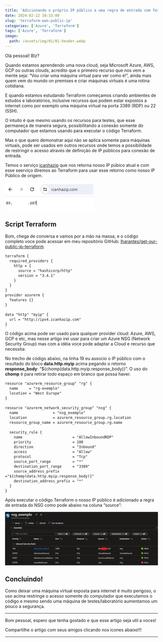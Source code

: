 ```yaml
---
title: 'Adicionando o próprio IP público a uma regra de entrada com Terraform'
date: 2024-02-22 10:33:00
slug: 'terraform-own-public-ip'
categories: ['Azure', 'Terraform']
tags: ['Azure', 'Terraform']
image:
  path: /assets/img/01/01-header.webp
---
```


Olá pessoal! Blz?

Quando estamos aprendendo uma nova cloud, seja Microsoft Azure, AWS, GCP ou outras clouds, acredito que o primeiro recurso que nos vem a mente seja: “Vou criar uma máquina virtual para ver como é!”, ainda mais quem vem do mundo on premises e criar máquinas virtuais é uma rotina cotidiana.

E quando estamos estudando Terraform começamos criando ambientes de estudos e laboratórios, inclusive recursos que podem estar expostos a internet como por exemplo uma máquina virtual na porta 3389 (RDP) ou 22 (SSH).

O intuito é que mesmo usando os recursos para testes, que esse permaneça de maneira segura, possibilitando a conexão somente do computador que estamos usando para executar o código Terraform.

Mas o que quero demonstrar aqui não se aplica somente para máquinas virtuais, pode ser usados em outros recursos onde temos a possibilidade de restringir o acesso através de definição de IP públicos para conexão de entrada.

Temos o serviço <a href="https://icanhazip.com/" target="_blank">icanhazip</a> que nos retorna nosso IP púbico atual e com esse seerviço diremos ao Terraform para usar esse retorno como nosso IP Público de origem.

![icanhazip](/assets/img/01/02.png)

## Script Terraform

Bom, chega de conversa e vamos por a mão na massa, e o código completo voce pode acessar em meu repositório GitHub: <a href="https://github.com/lharantes/get-our-public-ip-terraform" target="_blank">lharantes/get-our-public-ip-terraform</a>

[link-github]: https://github.com/lharantes/get-our-public-ip-terraform

```hcl
terraform {
  required_providers {
    http = {
      source = "hashicorp/http"
      version = "3.4.1"
    }
  }
}
provider azurerm {
  features {}
}

data "http" "myip" {
  url = "http://ipv4.icanhazip.com"
}
```

O código acima pode ser usado para qualquer provider cloud: Azure, AWS, GCP e etc, mas nesse artigo irei usar para criar um Azure NSG (Network Security Group) mas com a idéia voce pode adaptar a Cloud e recurso que necessita:

No trecho de código abaixo, na linha 19 eu associo o IP público com o resultado do bloco **data.http.myip** acima pegando o retorno **response_body**: “${chomp(data.http.myip.response_body)}”. O uso do **chomp** é para retirar todo espaço em branco que possa haver.

```hcl
resource "azurerm_resource_group" "rg" {
  name     = "rg-exemplo"
  location = "West Europe"
}

resource "azurerm_network_security_group" "nsg" {
  name                = "nsg_exemplo"
  location            = azurerm_resource_group.rg.location
  resource_group_name = azurerm_resource_group.rg.name

  security_rule {
    name                       = "AllowInboundRDP"
    priority                   = 100
    direction                  = "Inbound"
    access                     = "Allow"
    protocol                   = "Tcp"
    source_port_range          = "*"
    destination_port_range     = "3389"
    source_address_prefix      ="${chomp(data.http.myip.response_body)}"
    destination_address_prefix = "*"
  }
}
```

Após executar o código Terraform o nosso IP público é adicionado a regra de entrada do NSG como pode abaixo na coluna “source”:

![NSG](/assets/img/01/01.png)

## Concluindo!

Como deixar uma máquina virtual exposta para internet é muito perigoso, o uso acima restringe o acesso somente do computador que executamos o código e mesmo sendo uma máquina de testes/laboratório aumentamos um pouco a segurança.

<hr>
Bom pessoal, espero que tenha gostado e que esse artigo seja util a voces!
<br>

Compartilhe o artigo com seus amigos clicando nos icones abaixo!!!
<hr>